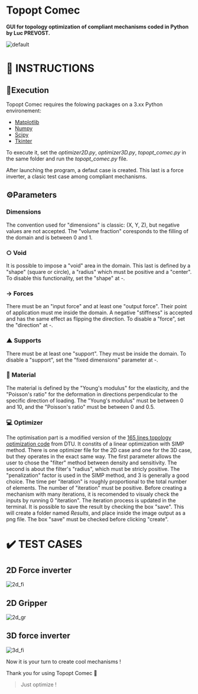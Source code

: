 # Topopt Comec

**GUI for topology optimization of compliant mechanisms coded in Python by Luc PREVOST.**

![default](https://user-images.githubusercontent.com/52052772/139711327-5e9393f3-7dc1-4785-b9c7-20748fd9e566.png)

📃 INSTRUCTIONS
============
## 🚀Execution
Topopt Comec requires the folowing packages on a 3.xx Python environement:

- [Matplotlib](https://pypi.org/project/matplotlib/)
- [Numpy](https://pypi.org/project/numpy/)
- [Scipy](https://pypi.org/project/scipy/)
- [Tkinter](https://docs.python.org/3/library/tkinter.html)

To execute it, set the _optimizer2D.py_, _optimizer3D.py_, _topopt_comec.py_ in the same folder and run the _topopt_comec.py_ file.

After launching the program, a defaut case is created. This last is a force inverter, a clasic test case among compliant mechanisms.

## ⚙️Parameters
### Dimensions
The convention used for "dimensions" is classic: (X, Y, Z), but negative values are not accepted. The "volume fraction" coresponds to the filling of the domain and is between 0 and 1.
### ○ Void 
It is possible to impose a "void" area in the domain. This last is defined by a "shape" (square or circle), a "radius" which must be positive and a "center". To disable this functionality, set the "shape" at -.
### → Forces
There must be an "input force" and at least one "output force". Their point of application must me inside the domain. A negative "stiffness" is accepted and has the same effect as flipping the direction. To disable a "force", set the "direction" at -.
### ▲ Supports
There must be at least one "support". They must be inside the domain. To disable a "support", set the "fixed dimensions" parameter at -.
### 🧱 Material
The material is defined by the "Young's modulus" for the elasticity, and the "Poisson's ratio" for the deformation in directions perpendicular to the specific direction of loading. The "Young's modulus" must be between 0 and 10,  and the "Poisson's ratio" must be between 0 and 0.5.
### 💻 Optimizer
The optimisation part is a modified version of the [165 lines topology optimization code](https://www.topopt.mek.dtu.dk/Apps-and-software/Topology-optimization-codes-written-in-Python) from DTU. It constits of a linear optimization with SIMP method. There is one optimizer file for the 2D case and one for the 3D case, but they operates in the exact same way. The first parameter allows the user to chose the "filter" method between density and sensitivity. The second is about the filter's "radius", which must be stricly positive. The "penalization" factor is used in the SIMP method, and 3 is generally a good choice. The time per "iteration" is roughly proportional to the total number of elements. The number of "iteration" must be positive. Before creating a mechanism with many iterations, it is recomended to visualy check the inputs by running 0 "iteration". The iteration process is updated in the terminal. It is possible to save the result by checking the box "save". This will create a folder named _Results_, and place inside the image output as a png file. The box "save" must be checked before clicking "create".

✔️ TEST CASES
==========
## 2D Force inverter
![2d_fi](https://user-images.githubusercontent.com/52052772/139708562-175c7c7b-517a-4c13-b03e-8726c7122669.png)
## 2D Gripper
![2d_gr](https://user-images.githubusercontent.com/52052772/139708570-3eac1db0-dd92-4943-9734-eedd88125791.png)
## 3D force inverter
![3d_fi](https://user-images.githubusercontent.com/52052772/139727931-4a084a13-9b77-44cb-a4f0-3017851fe10a.PNG)

Now it is your turn to create cool mechanisms !

Thank you for using Topopt Comec 🙂

> Just optimize !
